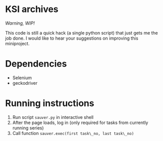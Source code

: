 # KSI archives

*Warning, WIP!*

This code is still a quick hack (a single python script) that just gets me the job done.
I would like to hear your suggestions on improving this miniproject.

# Dependencies
- Selenium
- geckodriver

# Running instructions
1. Run script `sauver.py` in interactive shell
2. After the page loads, log in (only required for tasks from currently running series)
3. Call function `sauver.exec(first task\_no, last task\_no)`

